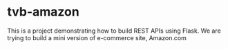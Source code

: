 # tvb-amazon

This is a project demonstrating how to build REST APIs using Flask. We are trying to build a mini version of e-commerce site, Amazon.com
